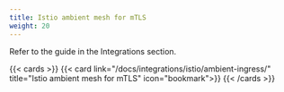 ```yaml
---
title: Istio ambient mesh for mTLS
weight: 20
---
```


Refer to the guide in the Integrations section.

{{< cards >}}
  {{< card link="/docs/integrations/istio/ambient-ingress/" title="Istio ambient mesh for mTLS" icon="bookmark">}}
{{< /cards >}}
